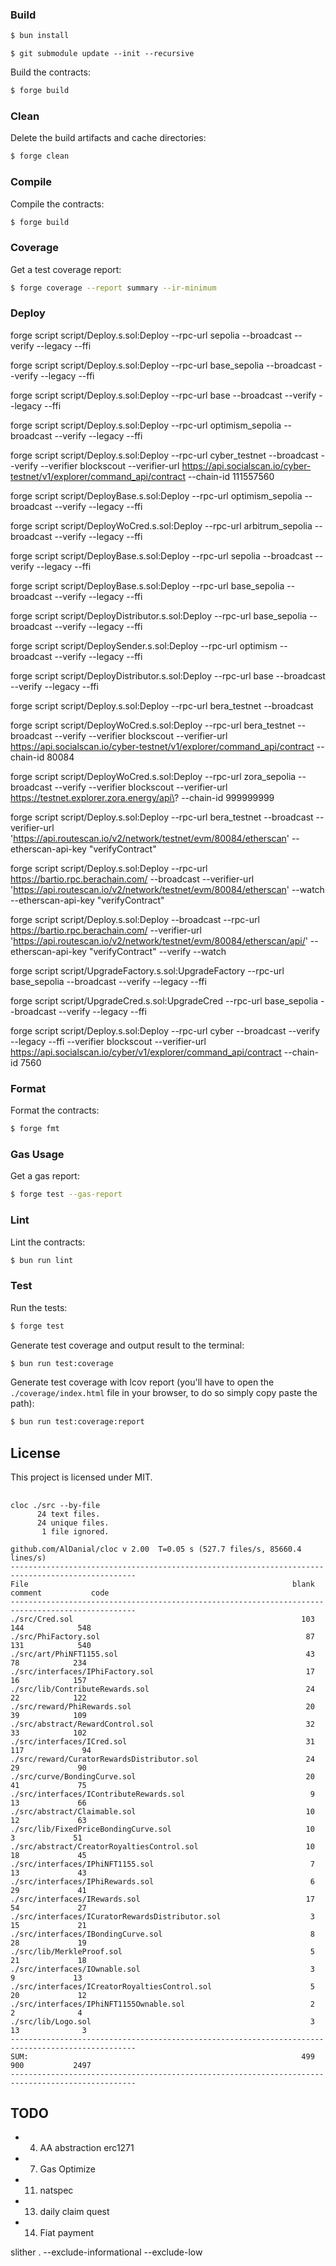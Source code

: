 ### Build

```sh
$ bun install
```

```
$ git submodule update --init --recursive
```

Build the contracts:

```sh
$ forge build
```

### Clean

Delete the build artifacts and cache directories:

```sh
$ forge clean
```

### Compile

Compile the contracts:

```sh
$ forge build
```

### Coverage

Get a test coverage report:

```sh
$ forge coverage --report summary --ir-minimum
```

### Deploy

forge script script/Deploy.s.sol:Deploy --rpc-url sepolia --broadcast --verify --legacy --ffi

forge script script/Deploy.s.sol:Deploy --rpc-url base_sepolia --broadcast --verify --legacy --ffi

forge script script/Deploy.s.sol:Deploy --rpc-url base --broadcast --verify --legacy --ffi

forge script script/Deploy.s.sol:Deploy --rpc-url optimism_sepolia --broadcast --verify --legacy --ffi

forge script script/Deploy.s.sol:Deploy --rpc-url cyber_testnet --broadcast --verify --verifier blockscout
--verifier-url https://api.socialscan.io/cyber-testnet/v1/explorer/command_api/contract --chain-id 111557560

forge script script/DeployBase.s.sol:Deploy --rpc-url optimism_sepolia --broadcast --verify --legacy --ffi

forge script script/DeployWoCred.s.sol:Deploy --rpc-url arbitrum_sepolia --broadcast --verify --legacy --ffi

forge script script/DeployBase.s.sol:Deploy --rpc-url sepolia --broadcast --verify --legacy --ffi

forge script script/DeployBase.s.sol:Deploy --rpc-url base_sepolia --broadcast --verify --legacy --ffi

forge script script/DeployDistributor.s.sol:Deploy --rpc-url base_sepolia --broadcast --verify --legacy --ffi

forge script script/DeploySender.s.sol:Deploy --rpc-url optimism --broadcast --verify --legacy --ffi

forge script script/DeployDistributor.s.sol:Deploy --rpc-url base --broadcast --verify --legacy --ffi

forge script script/Deploy.s.sol:Deploy --rpc-url bera_testnet --broadcast

forge script script/DeployWoCred.s.sol:Deploy --rpc-url bera_testnet --broadcast --verify --verifier blockscout
--verifier-url https://api.socialscan.io/cyber-testnet/v1/explorer/command_api/contract --chain-id 80084

forge script script/DeployWoCred.s.sol:Deploy --rpc-url zora_sepolia --broadcast --verify --verifier blockscout
--verifier-url https://testnet.explorer.zora.energy/api\? --chain-id 999999999

forge script script/Deploy.s.sol:Deploy --rpc-url bera_testnet --broadcast --verifier-url
'https://api.routescan.io/v2/network/testnet/evm/80084/etherscan' --etherscan-api-key "verifyContract"

forge script script/Deploy.s.sol:Deploy --rpc-url https://bartio.rpc.berachain.com/ --broadcast --verifier-url
'https://api.routescan.io/v2/network/testnet/evm/80084/etherscan' --watch --etherscan-api-key "verifyContract"

forge script script/Deploy.s.sol:Deploy --broadcast --rpc-url https://bartio.rpc.berachain.com/ --verifier-url
'https://api.routescan.io/v2/network/testnet/evm/80084/etherscan/api/' --etherscan-api-key "verifyContract" --verify
--watch

forge script script/UpgradeFactory.s.sol:UpgradeFactory --rpc-url base_sepolia --broadcast --verify --legacy --ffi

forge script script/UpgradeCred.s.sol:UpgradeCred --rpc-url base_sepolia --broadcast --verify --legacy --ffi

forge script script/Deploy.s.sol:Deploy --rpc-url cyber --broadcast --verify --legacy --ffi --verifier blockscout
--verifier-url https://api.socialscan.io/cyber/v1/explorer/command_api/contract --chain-id 7560

### Format

Format the contracts:

```sh
$ forge fmt
```

### Gas Usage

Get a gas report:

```sh
$ forge test --gas-report
```

### Lint

Lint the contracts:

```sh
$ bun run lint
```

### Test

Run the tests:

```sh
$ forge test
```

Generate test coverage and output result to the terminal:

```sh
$ bun run test:coverage
```

Generate test coverage with lcov report (you'll have to open the `./coverage/index.html` file in your browser, to do so
simply copy paste the path):

```sh
$ bun run test:coverage:report
```

## License

This project is licensed under MIT.

##

```
cloc ./src --by-file
      24 text files.
      24 unique files.
       1 file ignored.

github.com/AlDanial/cloc v 2.00  T=0.05 s (527.7 files/s, 85660.4 lines/s)
--------------------------------------------------------------------------------------------------
File                                                           blank        comment           code
--------------------------------------------------------------------------------------------------
./src/Cred.sol                                                   103            144            548
./src/PhiFactory.sol                                              87            131            540
./src/art/PhiNFT1155.sol                                          43             78            234
./src/interfaces/IPhiFactory.sol                                  17             16            157
./src/lib/ContributeRewards.sol                                   24             22            122
./src/reward/PhiRewards.sol                                       20             39            109
./src/abstract/RewardControl.sol                                  32             33            102
./src/interfaces/ICred.sol                                        31            117             94
./src/reward/CuratorRewardsDistributor.sol                        24             29             90
./src/curve/BondingCurve.sol                                      20             41             75
./src/interfaces/IContributeRewards.sol                            9             13             66
./src/abstract/Claimable.sol                                      10             12             63
./src/lib/FixedPriceBondingCurve.sol                              10              3             51
./src/abstract/CreatorRoyaltiesControl.sol                        10             18             45
./src/interfaces/IPhiNFT1155.sol                                   7             13             43
./src/interfaces/IPhiRewards.sol                                   6             29             41
./src/interfaces/IRewards.sol                                     17             54             27
./src/interfaces/ICuratorRewardsDistributor.sol                    3             15             21
./src/interfaces/IBondingCurve.sol                                 8             28             19
./src/lib/MerkleProof.sol                                          5             21             18
./src/interfaces/IOwnable.sol                                      3              9             13
./src/interfaces/ICreatorRoyaltiesControl.sol                      5             20             12
./src/interfaces/IPhiNFT1155Ownable.sol                            2              2              4
./src/lib/Logo.sol                                                 3             13              3
--------------------------------------------------------------------------------------------------
SUM:                                                             499            900           2497
--------------------------------------------------------------------------------------------------
```

## TODO

- 4. AA abstraction erc1271
- 7. Gas Optimize
- 11. natspec
- 13. daily claim quest
- 14. Fiat payment

slither . --exclude-informational --exclude-low
